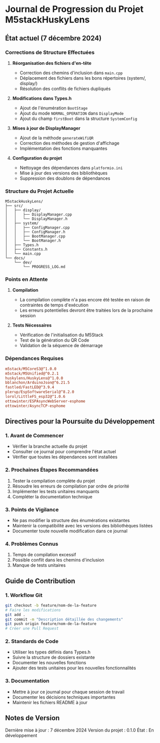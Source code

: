 # Journal de Progression du Projet M5stackHuskyLens

## État actuel (7 décembre 2024)

### Corrections de Structure Effectuées

1. **Réorganisation des fichiers d'en-tête**
   - Correction des chemins d'inclusion dans `main.cpp`
   - Déplacement des fichiers dans les bons répertoires (system/, display/)
   - Résolution des conflits de fichiers dupliqués

2. **Modifications dans Types.h**
   - Ajout de l'énumération `BootStage`
   - Ajout du mode `NORMAL_OPERATION` dans `DisplayMode`
   - Ajout du champ `firstBoot` dans la structure `SystemConfig`

3. **Mises à jour de DisplayManager**
   - Ajout de la méthode `generateWifiQR`
   - Correction des méthodes de gestion d'affichage
   - Implémentation des fonctions manquantes

4. **Configuration du projet**
   - Nettoyage des dépendances dans `platformio.ini`
   - Mise à jour des versions des bibliothèques
   - Suppression des doublons de dépendances

### Structure du Projet Actuelle
```
M5stackHuskyLens/
├── src/
│   ├── display/
│   │   ├── DisplayManager.cpp
│   │   └── DisplayManager.h
│   ├── system/
│   │   ├── ConfigManager.cpp
│   │   ├── ConfigManager.h
│   │   ├── BootManager.cpp
│   │   └── BootManager.h
│   ├── Types.h
│   ├── Constants.h
│   └── main.cpp
└── docs/
    └── dev/
        └── PROGRESS_LOG.md
```

### Points en Attente

1. **Compilation**
   - La compilation complète n'a pas encore été testée en raison de contraintes de temps d'exécution
   - Les erreurs potentielles devront être traitées lors de la prochaine session

2. **Tests Nécessaires**
   - Vérification de l'initialisation du M5Stack
   - Test de la génération du QR Code
   - Validation de la séquence de démarrage

### Dépendances Requises
```ini
m5stack/M5CoreS3@^1.0.0
m5stack/M5Unified@^0.2.1
huskylens/HuskyLens@^1.0.0
bblanchon/ArduinoJson@^6.21.5
fastled/FastLED@^3.9.4
plerup/EspSoftwareSerial@^8.2.0
lorol/LittleFS_esp32@^1.0.6
ottowinter/ESPAsyncWebServer-esphome
ottowinter/AsyncTCP-esphome
```

## Directives pour la Poursuite du Développement

### 1. Avant de Commencer
- Vérifier la branche actuelle du projet
- Consulter ce journal pour comprendre l'état actuel
- Vérifier que toutes les dépendances sont installées

### 2. Prochaines Étapes Recommandées
1. Tester la compilation complète du projet
2. Résoudre les erreurs de compilation par ordre de priorité
3. Implémenter les tests unitaires manquants
4. Compléter la documentation technique

### 3. Points de Vigilance
- Ne pas modifier la structure des énumérations existantes
- Maintenir la compatibilité avec les versions des bibliothèques listées
- Documenter toute nouvelle modification dans ce journal

### 4. Problèmes Connus
1. Temps de compilation excessif
2. Possible conflit dans les chemins d'inclusion
3. Manque de tests unitaires

## Guide de Contribution

### 1. Workflow Git
```bash
git checkout -b feature/nom-de-la-feature
# Faire les modifications
git add .
git commit -m "Description détaillée des changements"
git push origin feature/nom-de-la-feature
# Créer une Pull Request
```

### 2. Standards de Code
- Utiliser les types définis dans Types.h
- Suivre la structure de dossiers existante
- Documenter les nouvelles fonctions
- Ajouter des tests unitaires pour les nouvelles fonctionnalités

### 3. Documentation
- Mettre à jour ce journal pour chaque session de travail
- Documenter les décisions techniques importantes
- Maintenir les fichiers README à jour

## Notes de Version
Dernière mise à jour : 7 décembre 2024
Version du projet : 0.1.0
État : En développement